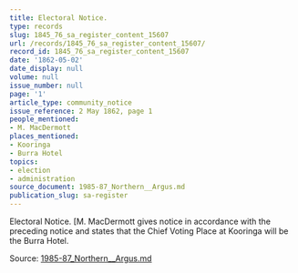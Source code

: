 ```yaml
---
title: Electoral Notice.
type: records
slug: 1845_76_sa_register_content_15607
url: /records/1845_76_sa_register_content_15607/
record_id: 1845_76_sa_register_content_15607
date: '1862-05-02'
date_display: null
volume: null
issue_number: null
page: '1'
article_type: community_notice
issue_reference: 2 May 1862, page 1
people_mentioned:
- M. MacDermott
places_mentioned:
- Kooringa
- Burra Hotel
topics:
- election
- administration
source_document: 1985-87_Northern__Argus.md
publication_slug: sa-register
---
```


Electoral Notice.  [M. MacDermott gives notice in accordance with the preceding notice and states that the Chief Voting Place at Kooringa will be the Burra Hotel.

Source: [1985-87_Northern__Argus.md](/downloads/markdown/1985-87_Northern__Argus.md)
